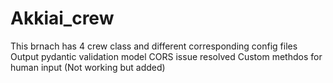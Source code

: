# Akkiai_crew
This brnach has 4 crew class and different corresponding config files 
Output pydantic validation model 
CORS issue resolved 
Custom methdos for human input (Not working but added)
